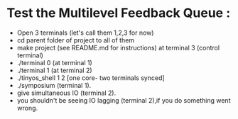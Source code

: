 # Test the Multilevel Feedback Queue :

  - Open 3 terminals (let's call them 1,2,3 for now)
  - cd parent folder of project to all of them
  - make project (see README.md for instructions) at terminal 3 (control terminal)
  - ./terminal 0 (at terminal 1)
  - ./terminal 1 (at terminal 2)
  - ./tinyos_shell 1 2 [one core- two terminals synced]
  - ./symposium <nphilos> <nbites> (terminal 1).
  - give simultaneous IO (terminal 2).
  - you shouldn't be seeing IO lagging (terminal 2),if you do something went wrong.



